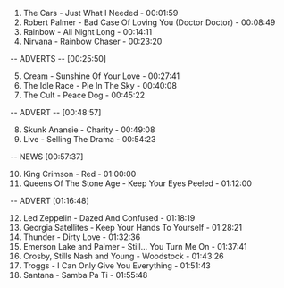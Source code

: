 01. The Cars - Just What I Needed - 00:01:59
02. Robert Palmer - Bad Case Of Loving You (Doctor Doctor) - 00:08:49
03. Rainbow - All Night Long - 00:14:11
04. Nirvana - Rainbow Chaser - 00:23:20

-- ADVERTS -- [00:25:50]

05. Cream - Sunshine Of Your Love - 00:27:41
06. The Idle Race - Pie In The Sky - 00:40:08
07. The Cult - Peace Dog - 00:45:22

-- ADVERT -- [00:48:57]

08. Skunk Anansie - Charity - 00:49:08
09. Live - Selling The Drama - 00:54:23

-- NEWS [00:57:37]

10. King Crimson - Red - 01:00:00
11. Queens Of The Stone Age - Keep Your Eyes Peeled - 01:12:00

-- ADVERT [01:16:48]

12. Led Zeppelin - Dazed And Confused - 01:18:19
13. Georgia Satellites - Keep Your Hands To Yourself - 01:28:21
14. Thunder - Dirty Love - 01:32:36
15. Emerson Lake and Palmer - Still... You Turn Me On - 01:37:41
16. Crosby, Stills Nash and Young - Woodstock - 01:43:26
17. Troggs - I Can Only Give You Everything - 01:51:43
18. Santana - Samba Pa Ti - 01:55:48
